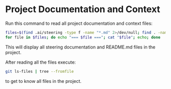 # Project Documentation and Context

Run this command to read all project documentation and context files:

```bash
files=$(find .ai/steering -type f -name "*.md" 2>/dev/null; find . -name "README.md" -not -path "./docs/build/*" 2>/dev/null)
for file in $files; do echo "=== $file ==="; cat "$file"; echo; done
```

This will display all steering documentation and README.md files in the project.

After reading all the files execute:

```bash
git ls-files | tree --fromfile
```

to get to know all files in the project.